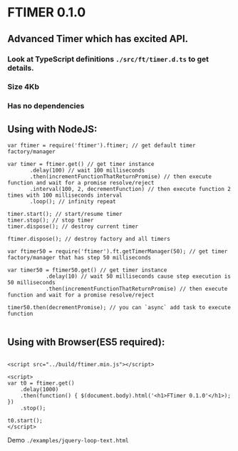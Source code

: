 # FTIMER 0.1.0 
## Advanced Timer which has excited API. 

### Look at TypeScript definitions `./src/ft/timer.d.ts` to get details.
### Size 4Kb
### Has no dependencies

## Using with NodeJS:

```
var ftimer = require('ftimer').ftimer; // get default timer factory/manager

var timer = ftimer.get() // get timer instance
       .delay(100) // wait 100 milliseconds
       .then(incrementFunctionThatReturnPromise) // then execute function and wait for a promise resolve/reject
       .interval(100, 2, decrementFunction) // then execute function 2 times with 100 milliseconds interval
       .loop(); // infinity repeat 

timer.start(); // start/resume timer
timer.stop(); // stop timer
timer.dispose(); // destroy current timer

ftimer.dispose(); // destroy factory and all timers

var ftimer50 = require('ftimer').ft.getTimerManager(50); // get timer factory/manager that has step 50 milliseconds

var timer50 = ftimer50.get() // get timer instance
            .delay(10) // wait 50 milliseconds cause step execution is 50 milliseconds
            .then(incrementFunctionThatReturnPromise) // then execute function and wait for a promise resolve/reject
            
timer50.then(decrementPromise); // you can `async` add task to execute function            
           
```

## Using with Browser(ES5 required):

```

<script src="../build/ftimer.min.js"></script>

<script>
var t0 = ftimer.get()
    .delay(1000)
    .then(function() { $(document.body).html('<h1>FTimer 0.1.0'</h1>); })
    .stop(); 

t0.start();
</script>

```

Demo `./examples/jquery-loop-text.html` 
